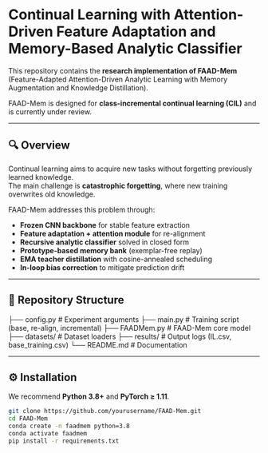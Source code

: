 # Continual Learning with Attention-Driven Feature Adaptation and Memory-Based Analytic Classifier

This repository contains the **research implementation of FAAD-Mem**  
(Feature-Adapted Attention-Driven Analytic Learning with Memory Augmentation and Knowledge Distillation).  

FAAD-Mem is designed for **class-incremental continual learning (CIL)** and is currently under review.  

---

## 🔍 Overview
Continual learning aims to acquire new tasks without forgetting previously learned knowledge.  
The main challenge is **catastrophic forgetting**, where new training overwrites old knowledge.  

FAAD-Mem addresses this problem through:
- **Frozen CNN backbone** for stable feature extraction  
- **Feature adaptation + attention module** for re-alignment  
- **Recursive analytic classifier** solved in closed form  
- **Prototype-based memory bank** (exemplar-free replay)  
- **EMA teacher distillation** with cosine-annealed scheduling  
- **In-loop bias correction** to mitigate prediction drift  

---

## 📂 Repository Structure

├── config.py # Experiment arguments
├── main.py # Training script (base, re-align, incremental)
├── FAADMem.py # FAAD-Mem core model
├── datasets/ # Dataset loaders
├── results/ # Output logs (IL.csv, base_training.csv)
└── README.md # Documentation


---

## ⚙️ Installation

We recommend **Python 3.8+** and **PyTorch ≥ 1.11**.

```bash
git clone https://github.com/yourusername/FAAD-Mem.git
cd FAAD-Mem
conda create -n faadmem python=3.8
conda activate faadmem
pip install -r requirements.txt

